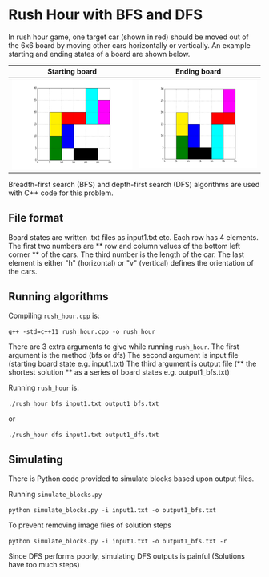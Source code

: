 # Rush Hour with BFS and DFS

In rush hour game, one target car (shown in red) should be
moved out of the 6x6 board by moving other cars horizontally or vertically.
An example starting and ending states of a board are shown below.

Starting board             |  Ending board
:-------------------------:|:-------------------------:
![image_start](images/image_start.jpg)  |  ![image_end](images/image_end.jpg)

Breadth-first search (BFS) and depth-first search (DFS) algorithms are used with C++ code for this problem.

## File format

Board states are written .txt files as input1.txt etc. Each row has 4 elements.
The first two numbers are ** row and column values of the bottom left corner ** of the cars.
The third number is the length of the car.
The last element is either "h" (horizontal) or "v" (vertical) defines the orientation of the cars.

## Running algorithms

Compiling `rush_hour.cpp` is:

`g++ -std=c++11 rush_hour.cpp -o rush_hour`

There are 3 extra arguments to give while running `rush_hour`.
The first argument is the method (bfs or dfs)
The second argument is input file (starting board state   e.g. input1.txt)
The third argument is output file (** the shortest solution ** as a series of board states   e.g. output1_bfs.txt)

Running `rush_hour` is:

`./rush_hour bfs input1.txt output1_bfs.txt`

or

`./rush_hour dfs input1.txt output1_dfs.txt`

## Simulating

There is Python code provided to simulate blocks based upon output files.

Running `simulate_blocks.py`

`python simulate_blocks.py -i input1.txt -o output1_bfs.txt`

To prevent removing image files of solution steps

`python simulate_blocks.py -i input1.txt -o output1_bfs.txt -r`

Since DFS performs poorly, simulating DFS outputs is painful (Solutions have too much steps)

